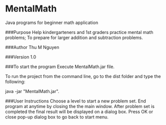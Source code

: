 # MentalMath
Java programs for beginner math application

###Purpose
Help kindergarteners and 1st graders practice mental math problems;
                    To prepare for larger addition and subtraction problems.

###Author
Thu M Nguyen

###Version 
1.0

###To start the program
Execute MentalMath.jar file. 

To run the project from the command line, go to the dist folder and
type the following:

java -jar "MentalMath.jar".

###User Instructions
Choose a level to start a new problem set.  End program at anytime by closing the the main window.
After problem set is completed the final result will be displayed on a dialog box.  Press OK or close pop-up dialog box to go back to start menu.
